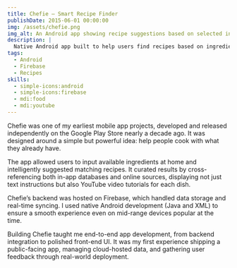 ```yaml
---
title: Chefie — Smart Recipe Finder
publishDate: 2015-06-01 00:00:00
img: /assets/chefie.png
img_alt: An Android app showing recipe suggestions based on selected ingredients
description: |
  Native Android app built to help users find recipes based on ingredients available at home — hosted on Firebase and released on Google Play.
tags:
  - Android
  - Firebase
  - Recipes
skills:
  - simple-icons:android
  - simple-icons:firebase
  - mdi:food
  - mdi:youtube
---
```


Chefie was one of my earliest mobile app projects, developed and released independently on the Google Play Store nearly a decade ago. It was designed around a simple but powerful idea: help people cook with what they already have.

The app allowed users to input available ingredients at home and intelligently suggested matching recipes. It curated results by cross-referencing both in-app databases and online sources, displaying not just text instructions but also YouTube video tutorials for each dish.

Chefie’s backend was hosted on Firebase, which handled data storage and real-time syncing. I used native Android development (Java and XML) to ensure a smooth experience even on mid-range devices popular at the time.

Building Chefie taught me end-to-end app development, from backend integration to polished front-end UI. It was my first experience shipping a public-facing app, managing cloud-hosted data, and gathering user feedback through real-world deployment.
